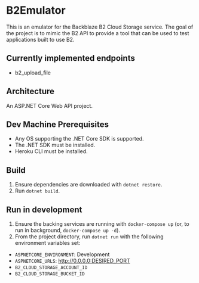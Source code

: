 # B2Emulator

This is an emulator for the Backblaze B2 Cloud Storage service. The goal of the project is to mimic the B2 API to provide a tool that can be used to test applications built to use B2.

## Currently implemented endpoints

* b2_upload_file

## Architecture

An ASP.NET Core Web API project.

## Dev Machine Prerequisites

* Any OS supporting the .NET Core SDK is supported.
* The .NET SDK must be installed.
* Heroku CLI must be installed.

## Build

1. Ensure dependencies are downloaded with `dotnet restore`.
1. Run `dotnet build`.

## Run in development

1. Ensure the backing services are running with `docker-compose up` (or, to run in background, `docker-compose up -d`).
1. From the project directory, run `dotnet run` with the following environment variables set:
* `ASPNETCORE_ENVIRONMENT`: Development
* `ASPNETCORE_URLS`: http://0.0.0.0:DESIRED_PORT
* `B2_CLOUD_STORAGE_ACCOUNT_ID`
* `B2_CLOUD_STORAGE_BUCKET_ID`